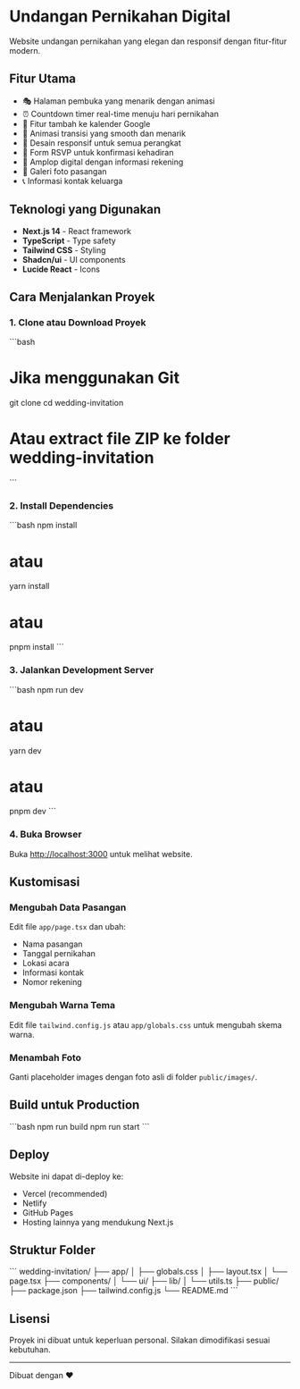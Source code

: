 # Undangan Pernikahan Digital

Website undangan pernikahan yang elegan dan responsif dengan fitur-fitur modern.

## Fitur Utama

- 🎭 Halaman pembuka yang menarik dengan animasi
- ⏰ Countdown timer real-time menuju hari pernikahan
- 📅 Fitur tambah ke kalender Google
- 🎨 Animasi transisi yang smooth dan menarik
- 📱 Desain responsif untuk semua perangkat
- 💌 Form RSVP untuk konfirmasi kehadiran
- 🎁 Amplop digital dengan informasi rekening
- 📸 Galeri foto pasangan
- 📞 Informasi kontak keluarga

## Teknologi yang Digunakan

- **Next.js 14** - React framework
- **TypeScript** - Type safety
- **Tailwind CSS** - Styling
- **Shadcn/ui** - UI components
- **Lucide React** - Icons

## Cara Menjalankan Proyek

### 1. Clone atau Download Proyek

\`\`\`bash
# Jika menggunakan Git
git clone <repository-url>
cd wedding-invitation

# Atau extract file ZIP ke folder wedding-invitation
\`\`\`

### 2. Install Dependencies

\`\`\`bash
npm install
# atau
yarn install
# atau
pnpm install
\`\`\`

### 3. Jalankan Development Server

\`\`\`bash
npm run dev
# atau
yarn dev
# atau
pnpm dev
\`\`\`

### 4. Buka Browser

Buka [http://localhost:3000](http://localhost:3000) untuk melihat website.

## Kustomisasi

### Mengubah Data Pasangan

Edit file `app/page.tsx` dan ubah:
- Nama pasangan
- Tanggal pernikahan
- Lokasi acara
- Informasi kontak
- Nomor rekening

### Mengubah Warna Tema

Edit file `tailwind.config.js` atau `app/globals.css` untuk mengubah skema warna.

### Menambah Foto

Ganti placeholder images dengan foto asli di folder `public/images/`.

## Build untuk Production

\`\`\`bash
npm run build
npm run start
\`\`\`

## Deploy

Website ini dapat di-deploy ke:
- Vercel (recommended)
- Netlify
- GitHub Pages
- Hosting lainnya yang mendukung Next.js

## Struktur Folder

\`\`\`
wedding-invitation/
├── app/
│   ├── globals.css
│   ├── layout.tsx
│   └── page.tsx
├── components/
│   └── ui/
├── lib/
│   └── utils.ts
├── public/
├── package.json
├── tailwind.config.js
└── README.md
\`\`\`

## Lisensi

Proyek ini dibuat untuk keperluan personal. Silakan dimodifikasi sesuai kebutuhan.

---

Dibuat dengan ❤️
